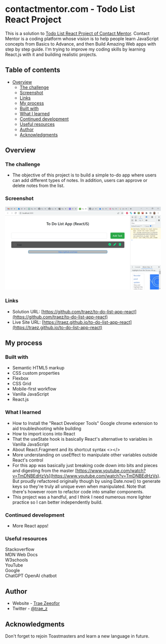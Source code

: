 # contactmentor.com - Todo List React Project

This is a solution to [Todo List React Project of Contact Mentor](https://contactmentor.com/best-react-projects-for-beginners-easy/). Contact Mentor is a coding platform whose vision is to help people learn JavaScript concepts from Basics to Advance, and then Build Amazing Web apps with step by step guide. I'm trying to improve my coding skills by learning React.js with it and building realistic projects. 

## Table of contents

- [Overview](#overview)
  - [The challenge](#the-challenge)
  - [Screenshot](#screenshot)
  - [Links](#links)
  - [My process](#my-process)
  - [Built with](#built-with)
  - [What I learned](#what-i-learned)
  - [Continued development](#continued-development)
  - [Useful resources](#useful-resources)
  - [Author](#author)
  - [Acknowledgments](#acknowledgments)

## Overview

### The challenge

- The objective of this project is to build a simple to-do app where users can add different types of notes. In addition, users can approve or delete notes from the list.  

### Screenshot

![](/public/images/screenshot-desktop.png)

### Links

- Solution URL: [https://github.com/traez/to-do-list-app-react](https://github.com/traez/to-do-list-app-react)
- Live Site URL: [https://traez.github.io/to-do-list-app-react](https://traez.github.io/to-do-list-app-react)

## My process

### Built with

- Semantic HTML5 markup
- CSS custom properties
- Flexbox
- CSS Grid
- Mobile-first workflow
- Vanilla JavaScript
- React.js

### What I learned

- How to Install the "React Developer Tools" Google chrome extension to aid troubleshooting while building  
- How to import icons into React  
- That the useState hook is basically React's alternative to variables in Vanilla JavaScript  
- About React.Fragment and its shortcut syntax <></>  
- More understanding on useEffect to manipulate other variables outside React's control  
- For this app was basically just breaking code down into bits and pieces and digesting from the master [https://www.youtube.com/watch?v=TmDNBEdHzVs](https://www.youtube.com/watch?v=TmDNBEdHzVs). But proudly refactored originally though by using Date.now() to generate keys so they're truly all unique even when manipulated. Note that there's however room to refactor code into smaller components.  
- This project was a handful, and I think I need numerous more lighter practice so I can better independently build.  

### Continued development

- More React apps! 

### Useful resources

Stackoverflow  
MDN Web Docs  
W3schools  
YouTube  
Google  
ChatGPT OpenAI chatbot  

## Author

- Website - [Trae Zeeofor](https://github.com/traez)  
- Twitter - [@trae_z](https://twitter.com/trae_z) 

## Acknowledgments

Don't forget to rejoin Toastmasters and learn a new language in future.  
